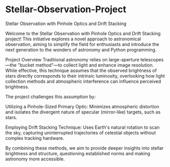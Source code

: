# Stellar-Observation-Project
Stellar Observation with Pinhole Optics and Drift Stacking

Welcome to the Stellar Observation with Pinhole Optics and Drift Stacking project! This initiative explores a novel approach to astronomical observation, aiming to simplify the field for enthusiasts and introduce the next generation to the wonders of astronomy and Python programming.

Project Overview
Traditional astronomy relies on large-aperture telescopes—the "bucket method"—to collect light and enhance image resolution. While effective, this technique assumes that the observed brightness of stars directly corresponds to their intrinsic luminosity, overlooking how light collection methods and atmospheric interference can influence perceived brightness.

The project challenges this assumption by:

Utilizing a Pinhole-Sized Primary Optic: Minimizes atmospheric distortion and isolates the divergent nature of specular (mirror-like) targets, such as stars.

Employing Drift Stacking Technique: Uses Earth's natural rotation to scan the sky, capturing uninterrupted trajectories of celestial objects without complex tracking hardware.

By combining these methods, we aim to provide deeper insights into stellar brightness and structure, questioning established norms and making astronomy more accessible.
